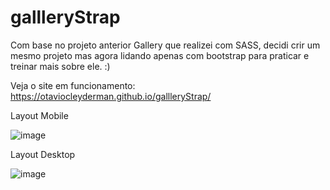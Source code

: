 # gallleryStrap
Com base no projeto anterior Gallery que realizei com SASS, decidi crir um mesmo projeto mas agora lidando apenas com bootstrap para praticar e treinar mais sobre ele. :)

Veja o site em funcionamento: https://otaviocleyderman.github.io/gallleryStrap/


Layout Mobile

![image](https://user-images.githubusercontent.com/68860740/169318504-ddc82bd9-0aae-4d9c-baf2-c5fb475134e6.png)


Layout Desktop

![image](https://user-images.githubusercontent.com/68860740/169318176-6539a170-8ebb-4f75-bd67-1a4087efc0ae.png)
